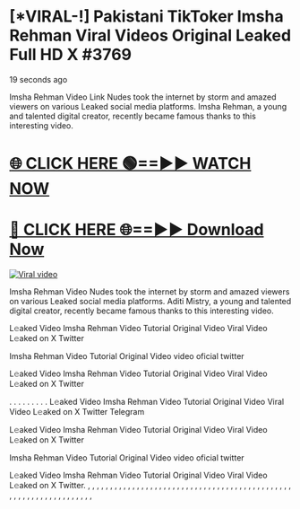 # [*VIRAL-!] Pakistani TikToker Imsha Rehman Viral Videos Original Leaked Full HD X #3769



19 seconds ago


Imsha Rehman Video Link Nudes took the internet by storm and amazed viewers on various Leaked social media platforms. Imsha Rehman, a young and talented digital creator, recently became famous thanks to this interesting video.




<h1><a href="https://sports-cola-tv.blogspot.com/2025/01/gg.html" rel="nofollow">🌐 CLICK HERE 🟢==►► WATCH NOW</a></h1>


<h1><a href="https://sports-cola-tv.blogspot.com/2025/01/gg.html" rel="nofollow"> 🔴 CLICK HERE 🌐==►► Download Now</a></h1>


<p><a href="https://sports-cola-tv.blogspot.com/2025/01/gg.html" rel="nofollow"><img src="https://i.imgur.com/dJHk4Zq.gif" alt="Viral video"></a></p>

Imsha Rehman Video Nudes took the internet by storm and amazed viewers on various Leaked social media platforms. Aditi Mistry, a young and talented digital creator, recently became famous thanks to this interesting video.

L𝚎aked Video Imsha Rehman Video Tutorial Original Video Viral Video L𝚎aked on X Twitter

Imsha Rehman Video Tutorial Original Video video oficial twitter

L𝚎aked Video Imsha Rehman Video Tutorial Original Video Viral Video L𝚎aked on X Twitter

. . . . . . . . . L𝚎aked Video Imsha Rehman Video Tutorial Original Video Viral Video L𝚎aked on X Twitter Telegram

L𝚎aked Video Imsha Rehman Video Tutorial Original Video Viral Video L𝚎aked on X Twitter

Imsha Rehman Video Tutorial Original Video video oficial twitter

L𝚎aked Video Imsha Rehman Video Tutorial Original Video Viral Video L𝚎aked on X Twitter. , , , , , , , , , , , , , , , , , , , , , , , , , , , , , , , , , , , , , , , , , , , , , , , , , , , , , , , , , , , , , , , , ,
